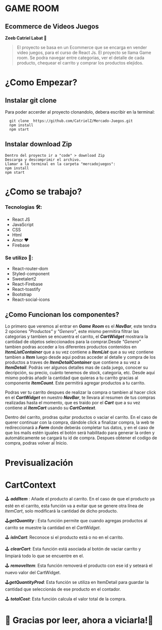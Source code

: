 # GAME ROOM
## Ecommerce de Videos Juegos 
**Zeeb Catriel Labat 👻**
> El proyecto se basa en un Ecommerce que se encarga en vender
> video juegos, para el curso de React Js. El proyecto se llama Game room.
> Se podra navegar entre categorias, ver el detalle de cada producto, 
> chequear el carrito y comprar los  productos elejidos.

# ¿Como Empezar?
## Instalar git clone
 Para poder accerder al proyecto clonandolo, debera escribir en la terminal:
 ```
   git clone  https://github.com/CatrielZ/Mercado-Juegos.git
   npm install 
   npm start
```
## Instalar download Zip
```
Dentro del proyecto ir a "code" > download Zip
Descarga y descomprimir el archivo.
Llamar a la terminal en la carpeta "mercadojuegos":
npm install
npm start
```

# ¿Como se trabajo?
### Tecnologias 🛠️:
- React JS
- JavaScript
- CSS
- Html
- Amor ❤️
- Firebase
### Se utilizo 📙:
- React-router-dom
- Styled-component
- Sweetalert2
- React-Firebase
- React-toastify
- Bootstrap
- React-social-icons

## ¿Como Funcionan los componentes?
Lo primero que veremos al entrar en ***Game Room*** es el ***NavBar***, este 
tendra 2 opciones *"Productos"* y *"Genero"*, este mismo permitira filtrar  las categorias y tambien se encuentra el carrito, el ***CartWidget*** mostrara  la cantidad de objetos seleccionados para la comprar.Desde *"Genero"* tambien podras acceder a los diferentes productos contenidos en ***ItemListContainer*** que a su vez contiene a ***ItemList*** que a su vez contiene tambien a ***Item*** luego desde aqui podras acceder al detalle y compra de los productos a traves de ***ItemDetailContainer*** que contiene a su vez a ***ItemDetail***. Podrás ver algunos detalles mas de cada juego, conocer su decripción, su precio, cuánto tenemos de stock, categoria, etc. Desde aquí mismo podrás añadir la cantidad  que quieras a tu carrito gracias al componente ***ItemCount***. Este  permitirá agregar productos a tu carrito.

Podras ver tu carrito despues de realizar la compra o tambien al hacer click en el ***CartWidget*** en nuestro ***NavBar***, te llevara al resumen de tus compras realizadas hasta el momento, que es traido por el ***Cart*** que a su vez contiene al ***ItemCart*** usando su ***CartContext***.

Dentro del carrito, prodras quitar productos o vaciar el carrito.
En el caso de querer continuar con la compra, dándole click a finalizar compra, la web te redireccionará a ***Form*** donde deberás completar tus datos, y en el caso de que los mails estén iguales el botón será habilitado para generar la orden y automáticamente se cargará tu id de compra. Despues obtener el codigo de compra, podras volver al Inicio.

# Previsualización

# CartContext
🕹️ ***addItem*** : Añade el producto al carrito. En el caso de que el producto  ya esté en el carrito, esta función va a evitar que se genere otra línea de *ItemCart*, solo modificará la cantidad de dicho producto.

🕹️***getQuantity*** : Esta función permite que cuando agregas productos al carrito se muestre la cantidad en el *CartWidget*.

🕹️ ***isInCart***: Reconoce si el producto está o no en el carrito.

🕹️ ***clearCart***: Esta función está asociada al botón de vaciar carrito y limpiará todo lo que se encuentre en el.

🕹️ ***removeItem***: Esta función removerá el producto con ese id y seteará el nuevo valor del CartWidget.

🕹️***getQuantityProd***: Esta función se utiliza en ItemDetail para guardar la cantidad que seleccionás de ese producto en el contador.

🕹️ ***totalCost***: Esta función calcula el valor total de la compra.

# 👾 Gracias por leer,  ahora a viciarla!👾 